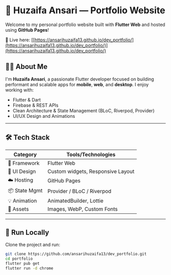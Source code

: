 # 💼 Huzaifa Ansari — Portfolio Website

Welcome to my personal portfolio website built with **Flutter Web** and hosted using **GitHub Pages**!

🚀 Live here: [[https://ansarihuzaifa13.github.io/dev_portfolio/](https://ansarihuzaifa13.github.io/dev_portfolio/)](https://ansarihuzaifa13.github.io/dev_portfolio/)

## 🧑‍💻 About Me

I'm **Huzaifa Ansari**, a passionate Flutter developer focused on building performant and scalable apps for **mobile**, **web**, and **desktop**. I enjoy working with:
- Flutter & Dart
- Firebase & REST APIs
- Clean Architecture & State Management (BLoC, Riverpod, Provider)
- UI/UX Design and Animations

---

## 🛠️ Tech Stack

| Category         | Tools/Technologies                      |
|------------------|------------------------------------------|
| 🧰 Framework      | Flutter Web                             |
| 🎨 UI Design      | Custom widgets, Responsive Layout       |
| ☁️ Hosting        | GitHub Pages                            |
| 📦 State Mgmt     | Provider / BLoC / Riverpod   |
| 💡 Animation      | AnimatedBuilder, Lottie                 |
| 📁 Assets         | Images, WebP, Custom Fonts              |

---


## 🧪 Run Locally

Clone the project and run:

```bash
git clone https://github.com/ansarihuzaifa13/dev_portfolio.git
cd portfolio
flutter pub get
flutter run -d chrome
